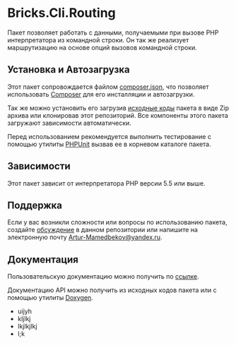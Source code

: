 # Bricks.Cli.Routing

Пакет позволяет работать с данными, получаемыми при вызове PHP интерпретатора из 
командной строки. Он так же реализует маршрутизацию на основе опций вызовов 
командной строки.

## Установка и Автозагрузка

Этот пакет сопровождается файлом [composer.json][], что позволяет использовать 
[Composer][] для его инсталляции и автозагрузки.

Так же можно установить его загрузив [исходные коды][] пакета в виде Zip архива 
или клонировав этот репозиторий. Все компоненты этого пакета загружают 
зависимости автоматически.

Перед использованием рекомендуется выполнить тестирование с помощью утилиты 
[PHPUnit][] вызвав ее в корневом каталоге пакета.

## Зависимости

Этот пакет зависит от интерпретатора PHP версии 5.5 или выше.

## Поддержка

Если у вас возникли сложности или вопросы по использованию пакета, создайте 
[обсуждение][] в данном репозитории или напишите на электронную почту 
<Artur-Mamedbekov@yandex.ru>.

## Документация

Пользовательскую документацию можно получить по [ссылке](./docs/index.md).

Документацию API можно получить из исходных кодов пакета или с помощью утилиты 
[Doxygen][].

[composer.json]: ./composer.json
[Composer]: http://getcomposer.org/
[исходные коды]: https://github.com/Bashka/bricks_cli_routing/releases
[PHPUnit]: http://phpunit.de/
[обсуждение]: https://github.com/Bashka/bricks_cli_routing/issues
[Doxygen]: http://www.stack.nl/~dimitri/doxygen/index.html


- uijyh
- kljlkj
- lkjlkjlkj
- l;k
